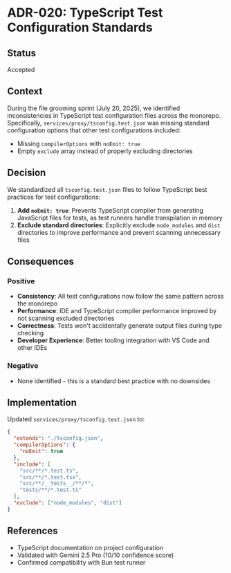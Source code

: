 # ADR-020: TypeScript Test Configuration Standards

## Status

Accepted

## Context

During the file grooming sprint (July 20, 2025), we identified inconsistencies in TypeScript test configuration files across the monorepo. Specifically, `services/proxy/tsconfig.test.json` was missing standard configuration options that other test configurations included:

- Missing `compilerOptions` with `noEmit: true`
- Empty `exclude` array instead of properly excluding directories

## Decision

We standardized all `tsconfig.test.json` files to follow TypeScript best practices for test configurations:

1. **Add `noEmit: true`**: Prevents TypeScript compiler from generating JavaScript files for tests, as test runners handle transpilation in memory
2. **Exclude standard directories**: Explicitly exclude `node_modules` and `dist` directories to improve performance and prevent scanning unnecessary files

## Consequences

### Positive

- **Consistency**: All test configurations now follow the same pattern across the monorepo
- **Performance**: IDE and TypeScript compiler performance improved by not scanning excluded directories
- **Correctness**: Tests won't accidentally generate output files during type checking
- **Developer Experience**: Better tooling integration with VS Code and other IDEs

### Negative

- None identified - this is a standard best practice with no downsides

## Implementation

Updated `services/proxy/tsconfig.test.json` to:

```json
{
  "extends": "./tsconfig.json",
  "compilerOptions": {
    "noEmit": true
  },
  "include": [
    "src/**/*.test.ts",
    "src/**/*.test.tsx",
    "src/**/__tests__/**/*",
    "tests/**/*.test.ts"
  ],
  "exclude": ["node_modules", "dist"]
}
```

## References

- TypeScript documentation on project configuration
- Validated with Gemini 2.5 Pro (10/10 confidence score)
- Confirmed compatibility with Bun test runner
